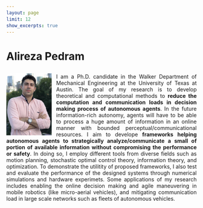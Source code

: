 ```yaml
---
layout: page
limit: 12
show_excerpts: true
---
```

<left> <h1>Alireza Pedram
  <!-- Google tag (gtag.js) -->
<script async src="https://www.googletagmanager.com/gtag/js?id=G-J94ZCQBRK9"></script>
<script>
  window.dataLayer = window.dataLayer || [];
  function gtag(){dataLayer.push(arguments);}
  gtag('js', new Date());

  gtag('config', 'G-J94ZCQBRK9');
</script></h1> </left>
<p align="justify">
<img style="float: left; margin: 0px 12px 0px 0px;" src="Alireza_Pedram_2.jpg" width="120" />
I am a Ph.D. candidate in the Walker Department of Mechanical Engineering at the University of Texas at Austin.
The goal of my research is to develop theoretical and computational methods to <b>reduce the computation and communication loads in decision making process of autonomous agents</b>.
In the future information-rich autonomy, agents will have to be able to process a huge amount of information in an online manner with  bounded
perceptual/communicational resources.
I aim to develope <b>frameworks helping autonomous agents to strategically analyze/communicate a small of portion of available information without compromising the performance or safety</b>.   
In doing so, I employ different tools from diverse fields such as motion planning, stochastic optimal control theory, information theory, and optimization. To demonstrate the utilitity of  proposed frameworks, I also test and evaluate the performance of the designed 
systems through numerical simulations and hardware experimets. 
Some applications of my research includes enabling the online decision making and agile maneuvering in mobile robotics (like micro-aerial vehicles), and mitigating communication load in large scale networks such as fleets of autonomous vehicles.</p>
<p>
<!--
<img src="Alireza_Pedram.jpg" width="50"/>
<p align = "justify">
<p align="center">
y research aims to build <b>socially intelligent autonomous systems</b> that co-exist, cooperate, and compete with other agents, as well as with humans.
 {% include social-media-links.html %} 
-->
